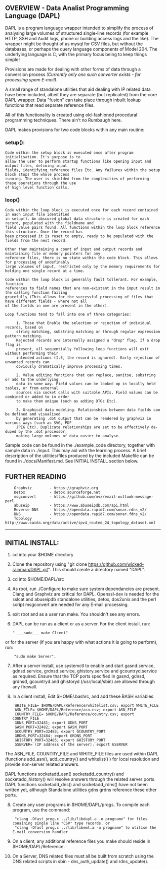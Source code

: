 ##                        OVERVIEW - Data Analist Programming Language (DAPL)

DAPL is a program language wrapper intended to simplify the process of analysing large volumes of structured 
single-line records (for example HTTP, SSH and Audit logs, phone or building access logs and the like). 
The wrapper might be thought of as mysql for CSV files, but without the databases, or perhaps the query language 
components of Model 204. The underlying language is C, with the primary focus being to keep things simple!

Provisions are made for dealing with other forms of data through a conversion process 
_(Currently only one such converter exists - for processing spam E-mail)_. 

A small range of standalone utilities that aid dealing with IP related data have been included, albeit they are 
separate (but replicated) from the core DAPL wrapper. Data "fusion" can take place through inbuilt lookup functions
that read separate reference files. 

All of this functionality is created using old-fashioned procedural programming techniques. There ain't no Rumbaugh here.

DAPL makes provisions for two code blocks within any main routine:

### setup():

    Code within the setup block is executed once after program initialisation. It's purpose is to 
    allow the user to perform startup functions like opening input and output files, defining input 
    fields, identifying reference files Etc. Any failures within the setup block stops the whole process 
    running. The user is shielded from the complexities of performing these operations through the use
    of high level function calls. 

### loop()

    Code within the loop block is executed once for each record contained in each input file identified 
    in setup(). An obscured global data structure is created for each record, populated with the fieldname and 
    field value pairs found. All functions within the loop block reference this structure. Once the record has 
    been processed it is reset to empty, ready to be populated with the fields from the next record. 
    
    Other than maintaining a count of input and output records and maintaining file or memory pointers for any 
    reference files, there is no state within the code block. This allows for processing of undefinably 
    large volumes of input, restricted only by the memory requirements for holding one single record at a time. 
    
    Code within the loop block is generally fault tollerant. For example, function 
    references to field names that are non-existant in the input result in the calling function failing 
    gracefully (This allows for the successful processing of files that have different fields - where not all 
    of the fields in one are present in the other). 
    
    Loop functions tend to fall into one of three categories:

         1. Those that Enable the selection or rejection of individual records, based on
         string matching, substring matching or through regular expression pattern matching. 
         Rejected records are internally assigned a "drop" flag. If a drop flag is 
         present, all sequentially following loop functions will exit without performing their 
         intended actions (I.E, the record is ignored). Early rejection of unwanted records can 
         obviously dramatically improve processing times.
         
         2. Value editing functions that can replace, sanitse, substring or add to the underlying
         data in some way. Field values can be looked up in locally held tables, or from external
         sources via socket calls with suitable APIs. Field values can be combined or added to in order
         to make them unique (such as adding DTGs Etc). 
         
         3. Graphical data modeling. Relationships between data fields can be defined and visualised
         by generating .dot output that can be rendered by graphviz in various ways (such as SVG, PDF 
         JPEG Etc). Duplicate relationships are set to be effectively de-duped by the .dot processor, 
         making large volumes of data easier to analyse.
         
Sample code can be found in the ./example_code directory, together with sample data in ./input. This 
may aid with the learning process. A brief description of the utilities/files produced by the included 
Makefile can be found in ./docs/Manifest.md. See INITIAL INSTALL section below.

## FURTHER READING

        Graphviz        - https://graphviz.org
        Detox           - detox.sourceforge.net
        msgconvert      - https://github.com/mvz/email-outlook-message-perl
        abuseip         - https://www.abuseipdb.com/api.html
        Reverse DNS     - https://opendata.rapid7.com/sonar.rdns_v2/
        DNS             - https://opendata.rapid7.com/sonar.fdns_v2/
        Topology        - http://www.caida.org/data/active/ipv4_routed_24_topology_dataset.xml
        
        
------------------------------------------------------------------------------------------------

## INITIAL INSTALL:

1.  cd into your $HOME directory

2.  Clone the repository using "git clone https://github.com/wicked-rainman/DAPL.git". This should create a 
directory named "DAPL".

3.  cd into $HOME/DAPL/src

4.  As root, run ./Configure to make sure system dependancies are present. Clang and Graphviz are critical for 
DAPL. Openssl-dev is needed for the  sslcat and abuseipdb standalone utilities, detox, dos2unix and the perl 
script msgconvert are needed for any E-mail processing.

5.  exit root and as a user run make. You shouldn't see any errors.

6.  DAPL can be run as a client or as a server. For the client install, run:

        " ___sudo___ make Client" 
      
or for the server (if you are happy with what actions it is going to perform), run:

        "sudo make Server".

7. After a server install, use systemctl to enable and start gasnd.service, gdnsd.service, grdnsd.service, 
ghistory.service and gcountryd.service as required. Ensure that the TCP ports specified in gasnd, gdnsd, 
grdnsd, gcountryd and ghistoryd (/usr/local/sbin) are allowed through any firewall.


8. In a client install, Edit $HOME/.bashrc, and add these BASH variables:

        WHITE_FILE= $HOME/DAPL/Reference/whitelist.csv; export WHITE_FILE
        ASN_FILE= $HOME/DAPL/Reference/asn.csv; export ASN_FILE
        COUNTRY_FILE= $HOME/DAPL/Reference/country.csv; export COUNTRY_FILE
        GDNS_PORT=32481; export GDNS_PORT
        GASN_PORT=32482; export GASN_PORT
        GCOUNTRY_PORT=32483; export GCOUNTRY_PORT
        GRDNS_PORT=32484; export GRDNS_PORT
        GHISTORY_PORT=32485; export GHISTORY_PORT
        GSERVER= (IP address of the server); export GSERVER
        
The ASN_FILE, COUNTRY_FILE and WHITE_FILE files are used within DAPL (functions add_asn(), add_country() 
and whitelist() ) for local resolution and provide non-server related answers. 

DAPL functions socketadd_asn() socketadd_country() and socketadd_history() will resolve answers through 
the related server ports. DAPL functions socketadd_dns() and socketadd_rdns() have not been written yet, 
although Standalone utilities gdns grdns reference these other ports. 

8. Create any user programs in $HOME/DAPL/progs. To compile each program, use the command:

        "clang -Ofast prog.c ../lib/libdapl.a -o progname" for files conaining single line "CSV" type records, or
        "clang -Ofast prog.c ../lib/libeml.a -o progname" to utilise the E-mail conversion handler

9. On a client, any additional reference files you make should reside in $HOME/DAPL/Reference. 

10. On a Server, DNS related files must all be built from scratch using the DNS related scripts in sbin - dns_auth_update() 
and rdns_update(). 



